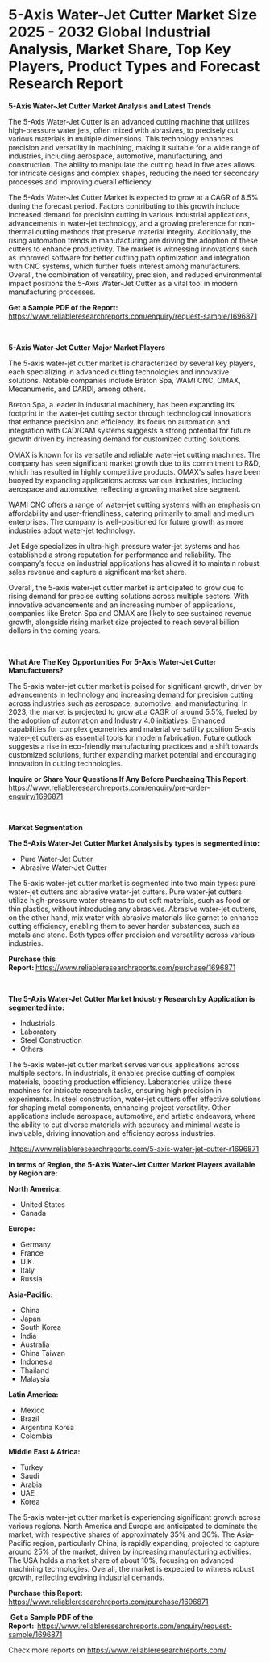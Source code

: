 <p><h1>5-Axis Water-Jet Cutter Market Size 2025 - 2032 Global Industrial Analysis, Market Share, Top Key Players, Product Types and Forecast Research Report</h1></p><p><strong>5-Axis Water-Jet Cutter Market Analysis and Latest Trends</strong></p>
<p><p>The 5-Axis Water-Jet Cutter is an advanced cutting machine that utilizes high-pressure water jets, often mixed with abrasives, to precisely cut various materials in multiple dimensions. This technology enhances precision and versatility in machining, making it suitable for a wide range of industries, including aerospace, automotive, manufacturing, and construction. The ability to manipulate the cutting head in five axes allows for intricate designs and complex shapes, reducing the need for secondary processes and improving overall efficiency.</p><p>The 5-Axis Water-Jet Cutter Market is expected to grow at a CAGR of 8.5% during the forecast period. Factors contributing to this growth include increased demand for precision cutting in various industrial applications, advancements in water-jet technology, and a growing preference for non-thermal cutting methods that preserve material integrity. Additionally, the rising automation trends in manufacturing are driving the adoption of these cutters to enhance productivity. The market is witnessing innovations such as improved software for better cutting path optimization and integration with CNC systems, which further fuels interest among manufacturers. Overall, the combination of versatility, precision, and reduced environmental impact positions the 5-Axis Water-Jet Cutter as a vital tool in modern manufacturing processes.</p></p>
<p><strong>Get a Sample PDF of the Report:&nbsp;</strong> <a href="https://www.reliableresearchreports.com/enquiry/request-sample/1696871?utm_campaign=3090&utm_medium=2&utm_source=Github&utm_content=ia&utm_term=27032025&utm_id=5-axis-water-jet-cutter">https://www.reliableresearchreports.com/enquiry/request-sample/1696871</a></p>
<p>&nbsp;</p>
<p><strong>5-Axis Water-Jet Cutter Major Market Players</strong></p>
<p><p>The 5-axis water-jet cutter market is characterized by several key players, each specializing in advanced cutting technologies and innovative solutions. Notable companies include Breton Spa, WAMI CNC, OMAX, Mecanumeric, and DARDI, among others.</p><p>Breton Spa, a leader in industrial machinery, has been expanding its footprint in the water-jet cutting sector through technological innovations that enhance precision and efficiency. Its focus on automation and integration with CAD/CAM systems suggests a strong potential for future growth driven by increasing demand for customized cutting solutions.</p><p>OMAX is known for its versatile and reliable water-jet cutting machines. The company has seen significant market growth due to its commitment to R&D, which has resulted in highly competitive products. OMAX's sales have been buoyed by expanding applications across various industries, including aerospace and automotive, reflecting a growing market size segment.</p><p>WAMI CNC offers a range of water-jet cutting systems with an emphasis on affordability and user-friendliness, catering primarily to small and medium enterprises. The company is well-positioned for future growth as more industries adopt water-jet technology.</p><p>Jet Edge specializes in ultra-high pressure water-jet systems and has established a strong reputation for performance and reliability. The company’s focus on industrial applications has allowed it to maintain robust sales revenue and capture a significant market share.</p><p>Overall, the 5-axis water-jet cutter market is anticipated to grow due to rising demand for precise cutting solutions across multiple sectors. With innovative advancements and an increasing number of applications, companies like Breton Spa and OMAX are likely to see sustained revenue growth, alongside rising market size projected to reach several billion dollars in the coming years.</p></p>
<p>&nbsp;</p>
<p><strong>What Are The Key Opportunities For 5-Axis Water-Jet Cutter Manufacturers?</strong></p>
<p><p>The 5-axis water-jet cutter market is poised for significant growth, driven by advancements in technology and increasing demand for precision cutting across industries such as aerospace, automotive, and manufacturing. In 2023, the market is projected to grow at a CAGR of around 5.5%, fueled by the adoption of automation and Industry 4.0 initiatives. Enhanced capabilities for complex geometries and material versatility position 5-axis water-jet cutters as essential tools for modern fabrication. Future outlook suggests a rise in eco-friendly manufacturing practices and a shift towards customized solutions, further expanding market potential and encouraging innovation in cutting technologies.</p></p>
<p><strong>Inquire or Share Your Questions If Any Before Purchasing This Report:</strong> <a href="https://www.reliableresearchreports.com/enquiry/pre-order-enquiry/1696871?utm_campaign=3090&utm_medium=2&utm_source=Github&utm_content=ia&utm_term=27032025&utm_id=5-axis-water-jet-cutter">https://www.reliableresearchreports.com/enquiry/pre-order-enquiry/1696871</a></p>
<p>&nbsp;</p>
<p><strong>Market Segmentation</strong></p>
<p><strong>The 5-Axis Water-Jet Cutter Market Analysis by types is segmented into:</strong></p>
<p><ul><li>Pure Water-Jet Cutter</li><li>Abrasive Water-Jet Cutter</li></ul></p>
<p><p>The 5-axis water-jet cutter market is segmented into two main types: pure water-jet cutters and abrasive water-jet cutters. Pure water-jet cutters utilize high-pressure water streams to cut soft materials, such as food or thin plastics, without introducing any abrasives. Abrasive water-jet cutters, on the other hand, mix water with abrasive materials like garnet to enhance cutting efficiency, enabling them to sever harder substances, such as metals and stone. Both types offer precision and versatility across various industries.</p></p>
<p><strong>Purchase this Report:&nbsp;</strong><a href="https://www.reliableresearchreports.com/purchase/1696871?utm_campaign=3090&utm_medium=2&utm_source=Github&utm_content=ia&utm_term=27032025&utm_id=5-axis-water-jet-cutter">https://www.reliableresearchreports.com/purchase/1696871</a></p>
<p>&nbsp;</p>
<p><strong>The 5-Axis Water-Jet Cutter Market Industry Research by Application is segmented into:</strong></p>
<p><ul><li>Industrials</li><li>Laboratory</li><li>Steel Construction</li><li>Others</li></ul></p>
<p><p>The 5-axis water-jet cutter market serves various applications across multiple sectors. In industrials, it enables precise cutting of complex materials, boosting production efficiency. Laboratories utilize these machines for intricate research tasks, ensuring high precision in experiments. In steel construction, water-jet cutters offer effective solutions for shaping metal components, enhancing project versatility. Other applications include aerospace, automotive, and artistic endeavors, where the ability to cut diverse materials with accuracy and minimal waste is invaluable, driving innovation and efficiency across industries.</p></p>
<p><a href="https://www.reliableresearchreports.com/5-axis-water-jet-cutter-r1696871?utm_campaign=3090&utm_medium=2&utm_source=Github&utm_content=ia&utm_term=27032025&utm_id=5-axis-water-jet-cutter">&nbsp;https://www.reliableresearchreports.com/5-axis-water-jet-cutter-r1696871</a></p>
<p><strong>In terms of Region, the 5-Axis Water-Jet Cutter Market Players available by Region are:</strong></p>
<p>
    <p> <strong> North America: </strong>
        <ul>
            <li>United States</li>
            <li>Canada</li>
        </ul>
        </p> 
    <p> <strong> Europe: </strong>
        <ul>
            <li>Germany</li>
            <li>France</li>
            <li>U.K.</li>
            <li>Italy</li>
            <li>Russia</li>
        </ul>
        </p> 
    <p> <strong> Asia-Pacific: </strong>
        <ul>
            <li>China</li>
            <li>Japan</li>
            <li>South Korea</li>
            <li>India</li>
            <li>Australia</li>
            <li>China Taiwan</li>
            <li>Indonesia</li>
            <li>Thailand</li>
            <li>Malaysia</li>
        </ul>
        </p> 
    <p> <strong> Latin America: </strong>
        <ul>
            <li>Mexico</li>
            <li>Brazil</li>
            <li>Argentina Korea</li>
            <li>Colombia</li>
        </ul>
        </p> 
    <p> <strong> Middle East & Africa: </strong>
        <ul>
            <li>Turkey</li>
            <li>Saudi</li>
            <li>Arabia</li>
            <li>UAE</li>
            <li>Korea</li>
        </ul>
    </p>
    </p>
<p><p>The 5-axis water-jet cutter market is experiencing significant growth across various regions. North America and Europe are anticipated to dominate the market, with respective shares of approximately 35% and 30%. The Asia-Pacific region, particularly China, is rapidly expanding, projected to capture around 25% of the market, driven by increasing manufacturing activities. The USA holds a market share of about 10%, focusing on advanced machining technologies. Overall, the market is expected to witness robust growth, reflecting evolving industrial demands.</p></p>
<p><strong>Purchase this Report: </strong><a href="https://www.reliableresearchreports.com/purchase/1696871?utm_campaign=3090&utm_medium=2&utm_source=Github&utm_content=ia&utm_term=27032025&utm_id=5-axis-water-jet-cutter">https://www.reliableresearchreports.com/purchase/1696871</a></p>
<p>&nbsp;<strong>Get a Sample PDF of the Report:&nbsp;&nbsp;</strong><a href="https://www.reliableresearchreports.com/enquiry/request-sample/1696871?utm_campaign=3090&utm_medium=2&utm_source=Github&utm_content=ia&utm_term=27032025&utm_id=5-axis-water-jet-cutter">https://www.reliableresearchreports.com/enquiry/request-sample/1696871</a></p>
<p><strong></strong></p>
<p>Check more reports on <a href="https://www.reliableresearchreports.com/?utm_campaign=3090&utm_medium=2&utm_source=Github&utm_content=ia&utm_term=27032025&utm_id=5-axis-water-jet-cutter">https://www.reliableresearchreports.com/</a></p>